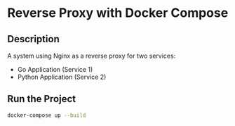 # Reverse Proxy with Docker Compose

## Description
A system using Nginx as a reverse proxy for two services:
- Go Application (Service 1)
- Python Application (Service 2)

## Run the Project

```bash
docker-compose up --build
